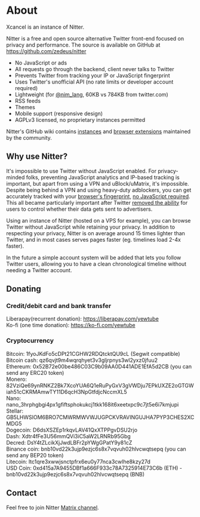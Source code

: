# About

Xcancel is an instance of Nitter.

Nitter is a free and open source alternative Twitter front-end focused on
privacy and performance. The source is available on GitHub at
<https://github.com/zedeus/nitter>

* No JavaScript or ads
* All requests go through the backend, client never talks to Twitter
* Prevents Twitter from tracking your IP or JavaScript fingerprint
* Uses Twitter's unofficial API (no rate limits or developer account required)
* Lightweight (for [@nim_lang](/nim_lang), 60KB vs 784KB from twitter.com)
* RSS feeds
* Themes
* Mobile support (responsive design)
* AGPLv3 licensed, no proprietary instances permitted

Nitter's GitHub wiki contains
[instances](https://github.com/zedeus/nitter/wiki/Instances) and
[browser extensions](https://github.com/zedeus/nitter/wiki/Extensions)
maintained by the community.

## Why use Nitter?

It's impossible to use Twitter without JavaScript enabled. For privacy-minded
folks, preventing JavaScript analytics and IP-based tracking is important, but
apart from using a VPN and uBlock/uMatrix, it's impossible. Despite being behind
a VPN and using heavy-duty adblockers, you can get accurately tracked with your
[browser's fingerprint](https://restoreprivacy.com/browser-fingerprinting/),
[no JavaScript required](https://noscriptfingerprint.com/). This all became
particularly important after Twitter [removed the
ability](https://www.eff.org/deeplinks/2020/04/twitter-removes-privacy-option-and-shows-why-we-need-strong-privacy-laws)
for users to control whether their data gets sent to advertisers.

Using an instance of Nitter (hosted on a VPS for example), you can browse
Twitter without JavaScript while retaining your privacy. In addition to
respecting your privacy, Nitter is on average around 15 times lighter than
Twitter, and in most cases serves pages faster (eg. timelines load 2-4x faster).

In the future a simple account system will be added that lets you follow Twitter
users, allowing you to have a clean chronological timeline without needing a
Twitter account.

## Donating

### Credit/debit card and bank transfer

Liberapay(recurrent donation): <https://liberapay.com/yewtube> \
Ko-fi (one time donation): <https://ko-fi.com/yewtube>

### Cryptocurrency

Bitcoin: 1fyoJKdFo5cDPt21CGHW2RDQtcktQU9cL (Segwit compatible) \
Bitcoin cash: qz6qvjt9m4wqrqhyet3v3gljrpnys3wl2yxz0jfuu2 \
Ethereum: 0x52B72e00be486C03C9b09AA0D441ADE1EfA5d2CB (you can send any ERC20 token) \
Monero: 82VziQe69ynRNKZ2Bk7XcoYUA6Q1eRuPyGxV3gVWDju7EPkUXZE2oGTGWiah51cCKRMAmwTY11D6qcH3NpGtfdjcNccmXL5 \
Nano: nano_3hrphgbgi4px1gfiftsphokukcj1tkk168it6xeetxpc9c7jt5e6i7kmjupi \
Stellar: GB5LHWSIOM6BRO7CMWRMWVWJUGPCKVRAVINGUJHA7PYP3CHES2XCMDG5 \
Dogecoin: D6dsXSZEp1rkqvLAV41QxXTPPgvDSU2rjo \
Dash: Xdtr4fFe3U56mmQVi3iC5aW2LRNRb95Gbg \
Decred: DsY4tZLcikXjJwdLBFr2pYWgGPatY9y81cZ \
Binance coin: bnb10vd22k3ujp9ezjc6s8x7vqvuh02hlvcwqtsepq (you can send any BEP20 token) \
Litecoin: ltc1qre3xwwjsnctpfrx6eu0y77nca3cwlhe8kzy27d \
USD Coin: 0xd415a7A9455DBf1a666F933c78A7325914E73C6b (ETH) - bnb10vd22k3ujp9ezjc6s8x7vqvuh02hlvcwqtsepq (BNB)

## Contact

Feel free to join Nitter [Matrix channel](https://matrix.to/#/#nitter:matrix.org).

